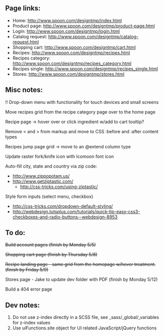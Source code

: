 Page links:
-----------

 - Home: http://www.spoon.com/designtmp/index.html
 - Product page: http://www.spoon.com/designtmp/product-page.html
 - Login: http://www.spoon.com/designtmp/login.html
 - Catalog request: http://www.spoon.com/designtmp/catalog-request.html
 - Shopping cart: http://www.spoon.com/designtmp/cart.html
 - Recipes: http://www.spoon.com/designtmp/recipes.html
 - Recipes category: http://www.spoon.com/designtmp/recipes_category.html
 - Recipes single: http://www.spoon.com/designtmp/recipes_single.html
 - Stores: http://www.spoon.com/designtmp/stores.html


Misc notes:
-----------

!! Drop-down menu with functionality for touch devices and small screens

Move recipes grid from the recipe category page over to the home page

Recipe page -> hover over or click ingredient w/add to cart tooltip?

Remove < and > from markup and move to CSS :before and :after content types

Recipes jump page grid -> move to an @extend column type

Update raster fork/knife icon with Icomoon font icon

Auto-fill city, state and country via zip code:
 - http://www.zippopotam.us/
 - http://www.getziptastic.com/
 	- http://css-tricks.com/using-ziptastic/

Style form inputs (select menu, checkbox)
 - http://css-tricks.com/dropdown-default-styling/
 - http://webdesign.tutsplus.com/tutorials/quick-tip-easy-css3-checkboxes-and-radio-buttons--webdesign-8953


To do:
------

~~Build account pages (finish by Monday 5/5)~~

~~Shopping cart page (finish by Thursday 5/8)~~

~~Recipe landing page - same grid from the homepage w/hover treatment. (finish by Friday 5/9)~~

Stores page - Jake to update dev folder with PDF (finish by Monday 5/12)

Build a 404 error page


Dev notes:
----------

1. Do not use z-index directly in a SCSS file, see _sass/_global/_variables for z-index values
2. Use uiFunctions.site object for UI related JavaScript/jQuery functions
